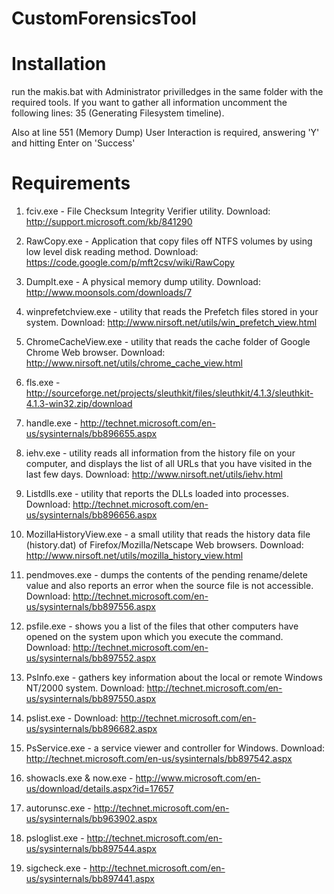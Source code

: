 CustomForensicsTool
===================

Installation
=============
run the makis.bat with Administrator privilledges in the same folder with the required tools.
If you want to gather all information uncomment the following lines:
35 (Generating Filesystem timeline).

Also at line 551 (Memory Dump) User Interaction is required, answering 'Y' and hitting Enter on 'Success'

Requirements
=============

1) fciv.exe - File Checksum Integrity Verifier utility. Download: http://support.microsoft.com/kb/841290

2) RawCopy.exe - Application that copy files off NTFS volumes by using low level disk reading method. Download: https://code.google.com/p/mft2csv/wiki/RawCopy

3) DumpIt.exe - A physical memory dump utility. Download: http://www.moonsols.com/downloads/7

4) winprefetchview.exe - utility that reads the Prefetch files stored in your system. Download: http://www.nirsoft.net/utils/win_prefetch_view.html

5) ChromeCacheView.exe - utility that reads the cache folder of Google Chrome Web browser. Download: http://www.nirsoft.net/utils/chrome_cache_view.html

6) fls.exe - http://sourceforge.net/projects/sleuthkit/files/sleuthkit/4.1.3/sleuthkit-4.1.3-win32.zip/download

7) handle.exe - http://technet.microsoft.com/en-us/sysinternals/bb896655.aspx

8) iehv.exe - utility reads all information from the history file on your computer, and displays the list of all URLs that you have visited in the last few days. Download: http://www.nirsoft.net/utils/iehv.html

9) Listdlls.exe - utility that reports the DLLs loaded into processes. Download: http://technet.microsoft.com/en-us/sysinternals/bb896656.aspx

10) MozillaHistoryView.exe - a small utility that reads the history data file (history.dat) of Firefox/Mozilla/Netscape Web browsers. Download: http://www.nirsoft.net/utils/mozilla_history_view.html

11) pendmoves.exe - dumps the contents of the pending rename/delete value and also reports an error when the source file is not accessible. Download:
http://technet.microsoft.com/en-us/sysinternals/bb897556.aspx

12) psfile.exe - shows you a list of the files that other computers have opened on the system upon which you execute the command. Download: http://technet.microsoft.com/en-us/sysinternals/bb897552.aspx

13) PsInfo.exe - gathers key information about the local or remote Windows NT/2000 system. Download: http://technet.microsoft.com/en-us/sysinternals/bb897550.aspx

14) pslist.exe - Download: http://technet.microsoft.com/en-us/sysinternals/bb896682.aspx

15) PsService.exe - a service viewer and controller for Windows. Download: http://technet.microsoft.com/en-us/sysinternals/bb897542.aspx

16) showacls.exe & now.exe - http://www.microsoft.com/en-us/download/details.aspx?id=17657

17) autorunsc.exe - http://technet.microsoft.com/en-us/sysinternals/bb963902.aspx

18) psloglist.exe - http://technet.microsoft.com/en-us/sysinternals/bb897544.aspx

19) sigcheck.exe - http://technet.microsoft.com/en-us/sysinternals/bb897441.aspx

